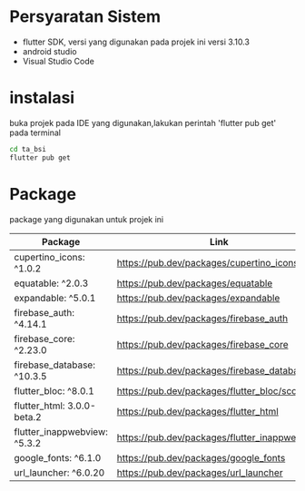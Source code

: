 # Persyaratan Sistem
- flutter SDK, versi yang digunakan pada projek ini versi 3.10.3
- android studio
- Visual Studio Code

# instalasi
buka projek pada IDE yang digunakan,lakukan perintah 'flutter pub get' pada terminal

```sh
cd ta_bsi
flutter pub get
```

# Package
package yang digunakan untuk projek ini

| Package | Link |
| ------ | ------ |
| cupertino_icons: ^1.0.2 | https://pub.dev/packages/cupertino_icons |
| equatable: ^2.0.3 | https://pub.dev/packages/equatable |
| expandable: ^5.0.1 | https://pub.dev/packages/expandable |
| firebase_auth: ^4.14.1 | https://pub.dev/packages/firebase_auth |
| firebase_core: ^2.23.0 | https://pub.dev/packages/firebase_core |
| firebase_database: ^10.3.5 | https://pub.dev/packages/firebase_database |
| flutter_bloc: ^8.0.1 | https://pub.dev/packages/flutter_bloc/score |
| flutter_html: 3.0.0-beta.2 | https://pub.dev/packages/flutter_html |
| flutter_inappwebview: ^5.3.2 | https://pub.dev/packages/flutter_inappwebview |
| google_fonts: ^6.1.0 | https://pub.dev/packages/google_fonts |
| url_launcher: ^6.0.20 | https://pub.dev/packages/url_launcher |
